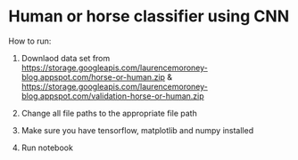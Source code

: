 # Human or horse classifier using CNN

How to run:

1) Downlaod data set from https://storage.googleapis.com/laurencemoroney-blog.appspot.com/horse-or-human.zip & https://storage.googleapis.com/laurencemoroney-blog.appspot.com/validation-horse-or-human.zip

2) Change all file paths to the appropriate file path 

3) Make sure you have tensorflow, matplotlib and numpy installed

4) Run notebook
